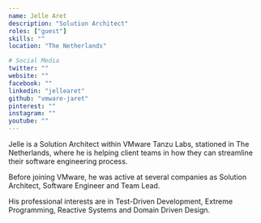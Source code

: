 ```yaml
---
name: Jelle Aret
description: "Solution Architect"
roles: ["guest"]
skills: ""
location: "The Netherlands"

# Social Media
twitter: ""
website: ""
facebook: ""
linkedin: "jellearet"
github: "vmware-jaret"
pinterest: ""
instagram: ""
youtube: ""
---
```


Jelle is a Solution Architect within VMware Tanzu Labs, stationed in The Netherlands, where he is helping
client teams in how they can streamline their software engineering process.

Before joining VMware, he was active at several companies as Solution Architect, Software Engineer and Team Lead.

His professional interests are in Test-Driven Development, Extreme Programming, Reactive Systems and Domain Driven Design.

<!--more-->